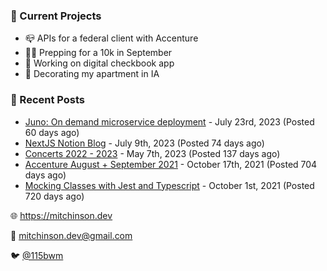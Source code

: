 ### 📌 Current Projects
- 📪 APIs for a federal client with Accenture
- 🏃🏼 Prepping for a 10k in September
- 🤑 Working on digital checkbook app
- 🏡 Decorating my apartment in IA

### 📝 Recent Posts

- [Juno: On demand microservice deployment](https://blog.mitchinson.dev/juno) - July 23rd, 2023 (Posted 60 days ago)
- [NextJS Notion Blog](https://blog.mitchinson.dev/blog-2023) - July 9th, 2023 (Posted 74 days ago)
- [Concerts 2022 - 2023](https://blog.mitchinson.dev/concerts-2023) - May 7th, 2023 (Posted 137 days ago)
- [Accenture August + September 2021](https://blog.mitchinson.dev/pillar/aug-sep-21) - October 17th, 2021 (Posted 704 days ago)
- [Mocking Classes with Jest and Typescript](https://blog.mitchinson.dev/jest-typescript-mocks) - October 1st, 2021 (Posted 720 days ago)

🌐 https://mitchinson.dev

💌 mitchinson.dev@gmail.com

🐦 [@115bwm](https://twitter.com/115bwm)
